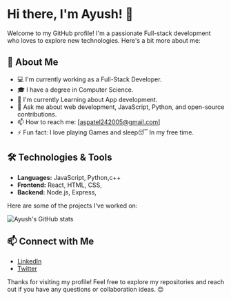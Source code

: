 # Hi there, I'm Ayush! 👋

Welcome to my GitHub profile! I'm a passionate Full-stack development who loves to explore new technologies. Here's a bit more about me:

## 🌟 About Me

- 💻 I'm currently working as a Full-Stack Developer.
- 🎓 I have a degree in Computer Science.
- 🌱 I'm currently Learning about App development.
- 💬 Ask me about web development, JavaScript, Python, and open-source contributions.
- 📫 How to reach me: [aspatel242005@gmail.com]
- ⚡ Fun fact: I love playing Games and sleep😴 In my free time.

## 🛠️ Technologies & Tools

- **Languages:** JavaScript, Python,c++
- **Frontend:** React, HTML, CSS,
- **Backend:** Node.js, Express,


Here are some of the projects I've worked on:

![Ayush's GitHub stats](https://github-readme-stats.vercel.app/api?username=ayush0248&show_icons=true&theme=radical)

## 📫 Connect with Me

- [LinkedIn](https://www.linkedin.com/in/patel-ayush-1a7118300)
- [Twitter](https://x.com/PatelAyush00700?t=7xwaNIPqeXIEzHmG3mWRIQ&s=09)

Thanks for visiting my profile! Feel free to explore my repositories and reach out if you have any questions or collaboration ideas. 😊
